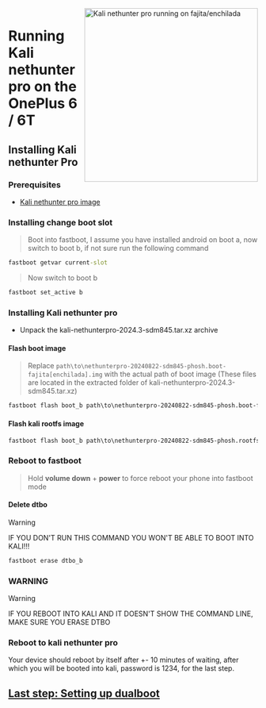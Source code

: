 <img align="right" src="enchilada.png" width="350" alt="Kali nethunter pro running on fajita/enchilada">

# Running Kali nethunter pro on the OnePlus 6 / 6T

## Installing Kali nethunter Pro

### Prerequisites
- [Kali nethunter pro image](https://kali.download/nethunterpro-images/kali-2024.3/kali-nethunterpro-2024.3-sdm845.tar.xz)

### Installing change boot slot
> Boot into fastboot, I assume you have installed android on boot a, now switch to boot b, if not sure run the following command

```cmd
fastboot getvar current-slot
```

> Now switch to boot b

```cmd
fastboot set_active b
```

### Installing Kali nethunter pro
- Unpack the kali-nethunterpro-2024.3-sdm845.tar.xz archive

#### Flash boot image
> Replace `path\to\nethunterpro-20240822-sdm845-phosh.boot-fajita[enchilada].img` with the actual path of boot image (These files are located in the extracted folder of kali-nethunterpro-2024.3-sdm845.tar.xz)

```cmd
fastboot flash boot_b path\to\nethunterpro-20240822-sdm845-phosh.boot-fajita[enchilada].img
```

#### Flash kali rootfs image
```cmd
fastboot flash boot_b path\to\nethunterpro-20240822-sdm845-phosh.rootfs.img
```

### Reboot to fastboot
> Hold **volume down** + **power** to force reboot your phone into fastboot mode

#### Delete dtbo
> [!WARNING]  
> 
> IF YOU DON'T RUN THIS COMMAND YOU WON'T BE ABLE TO BOOT INTO KALI!!!
```cmd
fastboot erase dtbo_b
```

### WARNING
> [!Warning]
> IF YOU REBOOT INTO KALI AND IT DOESN'T SHOW THE COMMAND LINE, MAKE SURE YOU ERASE DTBO

### Reboot to kali nethunter pro
Your device should reboot by itself after +- 10 minutes of waiting, after which you will be booted into kali, password is 1234, for the last step.

## [Last step: Setting up dualboot](/guide/4-dualboot.md)


















